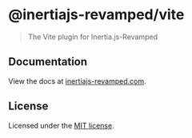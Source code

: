 # @inertiajs-revamped/vite

> The Vite plugin for Inertia.js-Revamped

## Documentation

View the docs at [inertiajs-revamped.com](https://inertiajs-revamped.com).

## License

Licensed under the [MIT license](https://github.com/inertiajs-revamped/inertia/blob/main/packages/vite/LICENSE).
